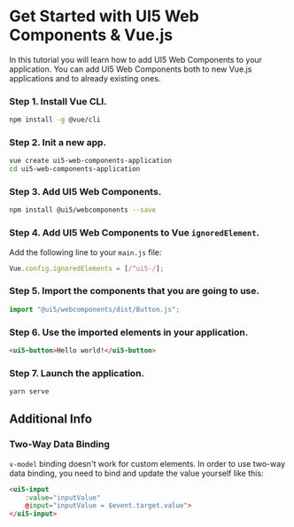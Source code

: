 # Get Started with UI5 Web Components & Vue.js

In this tutorial you will learn how to add UI5 Web Components to your application. You can add UI5 Web Components both to new Vue.js applications and to already existing ones.

### Step 1. Install Vue CLI.

```bash
npm install -g @vue/cli
```

### Step 2. Init a new app.

```bash
vue create ui5-web-components-application
cd ui5-web-components-application
```

### Step 3. Add UI5 Web Components.

```bash
npm install @ui5/webcomponents --save
```

### Step 4. Add UI5 Web Components to Vue `ignoredElement`.

Add the following line to your ```main.js``` file:

```js
Vue.config.ignoredElements = [/^ui5-/];
```

### Step 5. Import the components that you are going to use.

```js
import "@ui5/webcomponents/dist/Button.js";
```

### Step 6. Use the imported elements in your application.

```html
<ui5-button>Hello world!</ui5-button>
```

### Step 7. Launch the application.

```bash
yarn serve
```

## Additional Info

### Two-Way Data Binding

`v-model` binding doesn't work for custom elements. In order to use two-way data binding, you need to bind and update the value yourself like this:

```html
<ui5-input
    :value="inputValue"
    @input="inputValue = $event.target.value">
</ui5-input>
```
